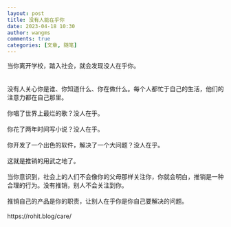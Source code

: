 ```yaml
---
layout: post
title: 没有人能在乎你
date: 2023-04-18 10:30
author: wangms
comments: true
categories: [文章, 随笔]
---
```

<!-- wp:paragraph -->当你离开学校，踏入社会，就会发现没人在乎你。<br /><br /><br />没有人关心你是谁、你知道什么、你在做什么。每个人都忙于自己的生活，他们的注意力都在自己那里。<br /><br />你唱了世界上最烂的歌？没人在乎。<br /><br />你花了两年时间写小说？没人在乎。<br /><br />你开发了一个出色的软件，解决了一个大问题？没人在乎。<br /><br />这就是推销的用武之地了。<br /><br />当你意识到，社会上的人们不会像你的父母那样关注你，你就会明白，推销是一种合理的行为。没有推销，别人不会关注到你。<br /><br />推销自己的产品是你的职责，让别人在乎你是你自己要解决的问题。<br /><br />https://rohit.blog/care/<!-- /wp:paragraph -->
